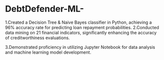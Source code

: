 # DebtDefender-ML-
1.Created a Decision Tree & Naive Bayes classifier in Python, achieving a 96% accuracy rate for predicting
loan repayment probabilities.
2.Conducted data mining on 21 financial indicators, significantly enhancing the accuracy of
creditworthiness evaluations.

3.Demonstrated proficiency in utilizing Jupyter Notebook for data analysis and machine learning
model development.
